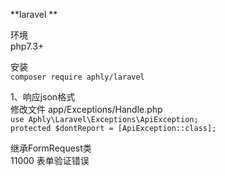 **laravel **<br>

环境<br>
php7.3+<br>

安装<br>
`composer require aphly/laravel` <br>

1、响应json格式 <br>
修改文件 app/Exceptions/Handle.php <br>
`use Aphly\Laravel\Exceptions\ApiException;`<br>
`protected $dontReport = [ApiException::class];`

继承FormRequest类<br>
11000 表单验证错误
